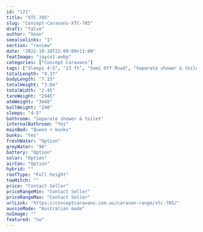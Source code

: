 ```yaml
---
id: "121"
title: "XTC 705"
slug: "Concept-Caravans-XTC-705"
draft: "false"
author: "Sean"
seealsolinks: "1"
section: "review"
date: "2022-10-10T22:00:09+11:00"
featImage: "jayco1.webp"
categories: ["Concept Caravans"]
tags: ["Sleeps 4-5", "23 ft", "Semi Off Road", "Separate shower & toilet", "Full height", "Price Unknown"]
totalLength: "9.37"
bodyLength: "7.15"
totalHeight: "3.04"
totalWidth: "2.45"
tareWeight: "2945"
atmWeight: "3440"
ballWeight: "240"
sleeps: "4-5"
bathroom: "Separate shower & toilet"
internalBathroom: "Yes"
mainBed: "Queen + bunks"
bunks: "Yes"
freshWater: "Option"
greyWater: "90"
battery: "Option"
solar: "Option"
airCon: "Option"
hybrid: ""
roofType: "Full height"
towHitch: ""
price: "Contact Seller"
priceRangeMin: "Contact Seller"
priceRangeMax: "Contact Seller"
urlLink: "https://conceptcaravans.com.au/caravan-range/xtc-705/"
aussieMade: "Australian made"
noImage: ""
featured: "no"
---
```

